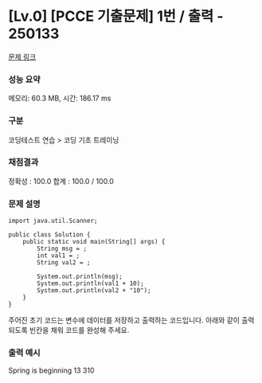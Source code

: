 # [Lv.0] [PCCE 기출문제] 1번 / 출력 - 250133

[문제 링크](https://school.programmers.co.kr/learn/courses/30/lessons/250133) 

### 성능 요약

메모리: 60.3 MB, 시간: 186.17 ms

### 구분

코딩테스트 연습 > 코딩 기초 트레이닝

### 채점결과

정확성 : 100.0
합계 : 100.0 / 100.0

### 문제 설명

```
import java.util.Scanner;

public class Solution {
    public static void main(String[] args) {
        String msg = ;
        int val1 = ;
        String val2 = ;

        System.out.println(msg);
        System.out.println(val1 + 10);
        System.out.println(val2 + "10");
    }
}
```

<p>주어진 초기 코드는 변수에 데이터를 저장하고 출력하는 코드입니다. 아래와 같이 출력되도록 빈칸을 채워 코드를 완성해 주세요.</p>

### 출력 예시 

<p>Spring is beginning
13
310</p>
